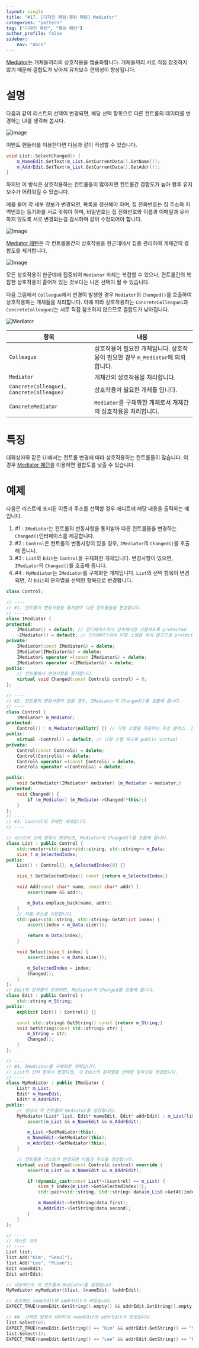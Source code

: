 ```yaml
---
layout: single
title: "#17. [디자인 패턴-행위 패턴] Mediator"
categories: "pattern"
tag: ["디자인 패턴", "행위 패턴"]
author_profile: false
sidebar: 
    nav: "docs"
---
```


[Mediator](https://tango1202.github.io/pattern/pattern-mediator/)는 개체들끼리의 상호작용을 캡슐화합니다. 개체들끼리 서로 직접 참조하지 않기 때문에 결합도가 낮아져 유지보수 편의성이 향상됩니다.

# 설명

다음과 같이 리스트의 선택이 변경되면, 해당 선택 항목으로 다른 컨트롤의 데이터를 변경하는 UI를 생각해 봅시다.

![image](https://github.com/tango1202/tango1202.github.io/assets/133472501/76eb603b-736b-47fa-8b15-bc12832bb220)

이벤트 핸들러를 이용한다면 다음과 같이 작성할 수 있습니다.

```cpp
void List::SelectChanged() {
    m_NameEdit.SetText(m_List.GetCurrentData().GetName());
    m_AddrEdit.SetText(m_List.GetCurrentData().GetAddr());
}
```

하지만 이 방식은 상호작용하는 컨트롤들이 많아지면 컨트롤간 결합도가 높아 향후 유지보수가 어려워질 수 있습니다. 

예를 들어 각 세부 정보가 변경되면, 목록을 갱신해야 하며, 집 전화번호는 집 주소와 지역번호는 동기화를 서로 맞춰야 하며, 비밀번호는 집 전화번호와 이름과 이메일과 유사하지 않도록 서로 변경되는걸 감시하며 같이 수정되어야 합니다.

![Image](https://github.com/tango1202/tango1202.github.io/assets/133472501/47ed89b2-d1ef-4349-9898-f4cba981de7c)

[Mediator 패턴](https://tango1202.github.io/pattern/pattern-mediator/)은 각 컨트롤들간의 상호작용을 한군데에서 집중 관리하여 개체간의 결합도를 제거합니다.

![Image](https://github.com/tango1202/tango1202.github.io/assets/133472501/8a58fc40-3d4f-4b84-8061-8ec414e0c50d)

모든 상호작용이 한군데에 집중되어 `Mediator` 자체는 복잡할 수 있으나, 컨트롤간의 복잡한 상호작용이 흩어져 있는 것보다는 나은 선택이 될 수 있습니다.

다음 그림에서 `Colleague`에서 변경이 발생한 경우 `Mediator`의 `Changed()`를 호출하여 상호작용하는 개체들을 처리합니다. 이에 따라 상호작용하는 `ConcreteColleague1`과 `ConcreteColleague2`는 서로 직접 참조하지 않으므로 결합도가 낮아집니다.

![Mediator](https://github.com/tango1202/tango1202.github.io/assets/133472501/1f45f85e-cf0f-4d7d-99da-53853184f655)

|항목|내용|
|--|--|
|`Colleague`|상호작용이 필요한 개체입니다. 상호작용이 필요한 경우 `m_Mediator`에 의뢰합니다.|
|`Mediator`|개체간의 상호작용을 처리합니다.|
|`ConcreteColleague1, ConcreteColleague2`|상호작용이 필요한 개체들 입니다.|
|`ConcreteMediator`|`Mediator`를 구체화한 개체로서 개체간의 상호작용을 처리합니다.|

# 특징

대화상자와 같은 UI에서는 컨트롤 변경에 따라 상호작용하는 컨트롤들이 많습니다. 이 경우 [Mediator 패턴](https://tango1202.github.io/pattern/pattern-mediator/)을 이용하면 결합도를 낮출 수 있습니다.

# 예제

다음은 리스트에 표시된 이름과 주소를 선택할 경우 에디트에 해당 내용을 출력하는 예입니다.

1. #1 : `IMediator`는 컨트롤의 변동사항을 통지받아 다른 컨트를들을 변경하는 `Changed()`인터페이스를 제공합니다.
2. #2 : `Control`은 컨트롤의 변동사항이 있을 경우, `IMediator`의 `Changed()`를 호출해 줍니다.
3. #3 : `List`와 `Edit`는 `Control`을 구체화한 개체입니다. 변경사항이 있으면, `IMediator`의 `Changed()`를 호출해 줍니다.  
4. #4 : `MyMediator`는 `IMediator`를 구체화한 개체입니다. `List`의 선택 항목이 변경되면, 각 `Edit`의 문자열을 선택한 항목으로 변경합니다.

```cpp
class Control;

// ----
// #1. 컨트롤의 변동사항을 통지받아 다른 컨트를들을 변경합니다.
// ----
class IMediator {
protected:
    IMediator() = default; // 인터페이스여서 상속해서만 사용하도록 protected
    ~IMediator() = default; // 인터페이스여서 다형 소멸을 하지 않으므로 protected non-virtual
private:
    IMediator(const IMediator&) = delete;
    IMediator(IMediator&&) = delete;
    IMediator& operator =(const IMediator&) = delete;
    IMediator& operator =(IMediator&&) = delete;
public:
    // 컨트롤에서 변경사항을 통지합니다.
    virtual void Changed(const Control& control) = 0;
}; 

// ----
// #2. 컨트롤의 변동사항이 있을 경우, IMediator의 Changed()를 호출해 줍니다.
// ----
class Control {
    IMediator* m_Mediator;
protected:
    Control() : m_Mediator{nullptr} {} // 다형 소멸을 제공하는 추상 클래스. 상속해서만 사용하도록 protected
public:
    virtual ~Control() = default; // 다형 소멸 하도록 public virtual   
private:
    Control(const Control&) = delete;
    Control(Control&&) = delete;
    Control& operator =(const Control&) = delete;
    Control& operator =(Control&&) = delete;

public:
    void SetMediator(IMediator* mediator) {m_Mediator = mediator;} 
protected:
    void Changed() {
        if (m_Mediator) {m_Mediator->Changed(*this);}
    }
};
// ----
// #3. Control의 구체한 개체입니다.
// ----

// 리스트의 선택 항목이 변경되면, Mediator의 Changed()를 호출해 줍니다.
class List : public Control {
    std::vector<std::pair<std::string, std::string>> m_Data;
    size_t m_SelectedIndex;
public: 
    List() : Control{}, m_SelectedIndex{0} {} 

    size_t GetSelectedIndex() const {return m_SelectedIndex;}

    void Add(const char* name, const char* addr) {
        assert(name && addr);

        m_Data.emplace_back(name, addr);
    }
    // 이름-주소를 리턴합니다.
    std::pair<std::string, std::string> GetAt(int index) {
        assert(index < m_Data.size());

        return m_Data[index];
    }

    void Select(size_t index) {
        assert(index < m_Data.size());

        m_SelectedIndex = index;
        Changed();
    } 
};
// Edit의 문자열이 변경되면, Mediator의 Changed를 호출해 줍니다.
class Edit : public Control {
    std::string m_String;
public: 
    explicit Edit() : Control{} {} 

    const std::string& GetString() const {return m_String;}
    void SetString(const std::string& str) {
        m_String = str;
        Changed();
    } 
};

// ----
// #4. IMediator를 구체화한 개체입니다.
// List의 선택 항목이 변경되면, 각 Edit의 문자열을 선택한 항목으로 변경합니다. 
// ----
class MyMediator : public IMediator {
    List* m_List;
    Edit* m_NameEdit; 
    Edit* m_AddrEdit;
public:
    // 생성시 각 컨트롤의 Mediator를 설정합니다.
    MyMediator(List* list, Edit* nameEdit, Edit* addrEdit) : m_List{list}, m_NameEdit{nameEdit}, m_AddrEdit{addrEdit} {
        assert(m_List && m_NameEdit && m_AddrEdit);

        m_List->SetMediator(this);
        m_NameEdit->SetMediator(this);
        m_AddrEdit->SetMediator(this);
    }

    // 컨트롤중 리스트가 변경되면 이름과 주소를 갱신합니다.
    virtual void Changed(const Control& control) override {
        assert(m_List && m_NameEdit && m_AddrEdit);

        if (dynamic_cast<const List*>(&control) == m_List) {
            size_t index{m_List->GetSelectedIndex()};
            std::pair<std::string, std::string> data{m_List->GetAt(index)};

            m_NameEdit->SetString(data.first);
            m_AddrEdit->SetString(data.second);
        }
    }
};

// ----
// 테스트 코드
// ----  
List list;
list.Add("Kim", "Seoul");
list.Add("Lee", "Pusan");
Edit nameEdit;
Edit addrEdit;

// 내부적으로 각 컨트롤의 Mediator를 설정합니다. 
MyMediator myMediator{&list, &nameEdit, &addrEdit};

// 최초에는 nameEdit와 addrEdit가 비었습니다.
EXPECT_TRUE(nameEdit.GetString().empty() && addrEdit.GetString().empty());

// #4. 선택한 항목의 데이터로 nameEdit와 addrEdit가 변경됩니다.
list.Select(0);
EXPECT_TRUE(nameEdit.GetString() == "Kim" && addrEdit.GetString() == "Seoul");
list.Select(1);
EXPECT_TRUE(nameEdit.GetString() == "Lee" && addrEdit.GetString() == "Pusan");
```